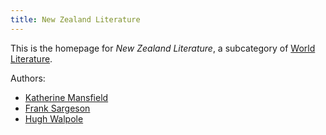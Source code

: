 ```yaml
---
title: New Zealand Literature
---
```


This is the homepage for *New Zealand Literature*, a subcategory of [World Literature](../world/index.html).

Authors:

- [Katherine Mansfield](mansfield/index.html)
- [Frank Sargeson](sargeson/index.html)
- [Hugh Walpole](walpole/index.html)
